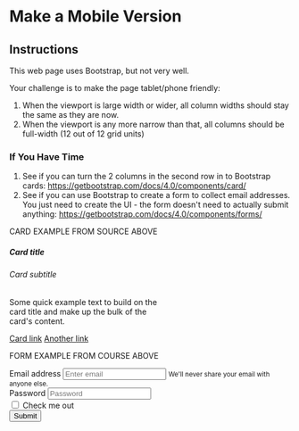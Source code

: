 # Make a Mobile Version

## Instructions

This web page uses Bootstrap, but not very well.

Your challenge is to make the page tablet/phone friendly:

1. When the viewport is large width or wider, all column widths should stay the same as they are now.
2. When the viewport is any more narrow than that, all columns should be full-width (12 out of 12 grid units)

### If You Have Time

1. See if you can turn the 2 columns in the second row in to Bootstrap cards: https://getbootstrap.com/docs/4.0/components/card/
2. See if you can use Bootstrap to create a form to collect email addresses.  You just need to create the UI - the form doesn't need to actually submit anything: https://getbootstrap.com/docs/4.0/components/forms/

CARD EXAMPLE FROM SOURCE ABOVE
<div class="card" style="width: 18rem;">
  <div class="card-body">
    <h5 class="card-title">Card title</h5>
    <h6 class="card-subtitle mb-2 text-muted">Card subtitle</h6>
    <p class="card-text">Some quick example text to build on the card title and make up the bulk of the card's content.</p>
    <a href="#" class="card-link">Card link</a>
    <a href="#" class="card-link">Another link</a>
  </div>
</div>

FORM EXAMPLE FROM COURSE ABOVE
<form>
  <div class="form-group">
    <label for="exampleInputEmail1">Email address</label>
    <input type="email" class="form-control" id="exampleInputEmail1" aria-describedby="emailHelp" placeholder="Enter email">
    <small id="emailHelp" class="form-text text-muted">We'll never share your email with anyone else.</small>
  </div>
  <div class="form-group">
    <label for="exampleInputPassword1">Password</label>
    <input type="password" class="form-control" id="exampleInputPassword1" placeholder="Password">
  </div>
  <div class="form-check">
    <input type="checkbox" class="form-check-input" id="exampleCheck1">
    <label class="form-check-label" for="exampleCheck1">Check me out</label>
  </div>
  <button type="submit" class="btn btn-primary">Submit</button>
</form>